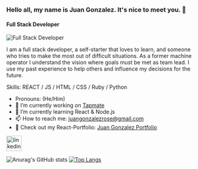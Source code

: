 ### Hello all, my name is Juan Gonzalez. It's nice to meet you. 🤝
#### Full Stack Developer
![Full Stack Developer](https://email.uplers.com/blog/wp-content/uploads/2020/07/GIF-blog.gif)

I am a full stack developer, a self-starter that loves to learn, and someone who tries to make the most out of difficult situations. As a former machine operator I understand the vision where goals must be met as team lead. I use my past experience to help others and influence my decisions for the future.

Skills: REACT / JS / HTML / CSS / Ruby / Python

-    Pronouns: (He/Him) 
- 🔭 I’m currently working on [Tapmate](https://github.com/Gonzalez32/Tapmate)
- 🌱 I’m currently learning React & Node.js
- 📫 How to reach me: juangonzalezrose@gmail.com 
- 👀 Check out my React-Portfolio: [Juan Gonzalez Portfolio](https://juangonzalez.page)

[<img src='https://cdn.jsdelivr.net/npm/simple-icons@3.0.1/icons/linkedin.svg' alt='linkedin' height='40'>](https://www.linkedin.com/in/juan-gonzalez93//)  




![Anurag's GitHub stats](https://github-readme-stats.vercel.app/api?username=Gonzalez32&show_icons=true&theme=cobalt)
[![Top Langs](https://github-readme-stats.vercel.app/api/top-langs/?username=Gonzalez32&layout=compact)](https://github.com/anuraghazra/github-readme-stats)




<!--
**Gonzalez32/Gonzalez32** is a ✨ _special_ ✨ repository because its `README.md` (this file) appears on your GitHub profile.

Here are some ideas to get you started:

- 🔭 I’m currently working on ...
- 🌱 I’m currently learning ...
- 👯 I’m looking to collaborate on ...
- 🤔 I’m looking for help with ...
- 💬 Ask me about ...
- 📫 How to reach me: ...
- 😄 Pronouns: ...
- ⚡ Fun fact: ...
-->
